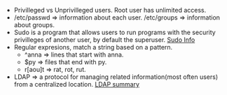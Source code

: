- Privilleged vs Unprivilleged users. Root user has unlimited access.
- /etc/passwd => information about each user.  /etc/groups => information about groups. 
- Sudo is a program that allows users to run programs with the security privilleges of another user, by default the superuser.
[Sudo Info](https://en.wikipedia.org/wiki/Sudo)
- Regular expresions, match a string based on a pattern.
  * ^anna => lines that start with anna.
  * $py => files that end with py.
  * r[aou]t => rat, rot, rut.
- LDAP => a protocol for managing related information(most often users) from a centralized location.
[LDAP summary](https://www.electricmonk.nl/log/2013/03/10/quick-introduction-to-ldap-basics/)
